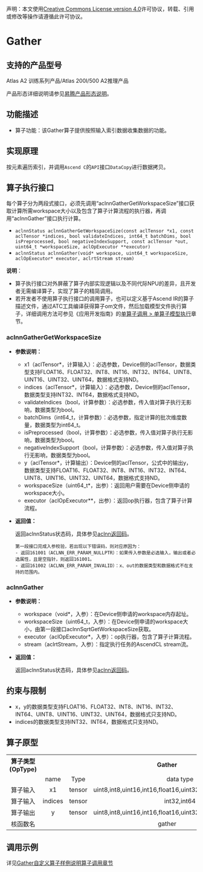 声明：本文使用[Creative Commons License version 4.0](https://creativecommons.org/licenses/by/4.0/legalcode)许可协议，转载、引用或修改等操作请遵循此许可协议。

# Gather

## 支持的产品型号

Atlas A2 训练系列产品/Atlas 200I/500 A2推理产品

产品形态详细说明请参见[昇腾产品形态说明](https://www.hiascend.com/document/redirect/CannCommunityProductForm)。

## 功能描述

- 算子功能：该Gather算子提供按照输入索引数据收集数据的功能。

## 实现原理

按元素遍历索引，并调用`Ascend C`的`API`接口`DataCopy`进行数据拷贝。

## 算子执行接口

每个算子分为两段式接口，必须先调用“aclnnGatherGetWorkspaceSize”接口获取计算所需workspace大小以及包含了算子计算流程的执行器，再调用“aclnnGather”接口执行计算。

* `aclnnStatus aclnnGatherGetWorkspaceSize(const aclTensor *x1, const aclTensor *indices, bool validateIndices, int64_t batchDims, bool isPreprocessed, bool negativeIndexSupport, const aclTensor *out, uint64_t *workspaceSize, aclOpExecutor **executor)`
* `aclnnStatus aclnnGather(void* workspace, uint64_t workspaceSize, aclOpExecutor* executor, aclrtStream stream)`

**说明**：

- 算子执行接口对外屏蔽了算子内部实现逻辑以及不同代际NPU的差异，且开发者无需编译算子，实现了算子的精简调用。
- 若开发者不使用算子执行接口的调用算子，也可以定义基于Ascend IR的算子描述文件，通过ATC工具编译获得算子om文件，然后加载模型文件执行算子，详细调用方法可参见《应用开发指南》的[单算子调用 > 单算子模型执行](https://hiascend.com/document/redirect/CannCommunityCppOpcall)章节。

### aclnnGatherGetWorkspaceSize

- **参数说明：**

  - x1（aclTensor\*，计算输入）：必选参数，Device侧的aclTensor，数据类型支持FLOAT16、FLOAT32、INT8、INT16、INT32、INT64、UINT8、UINT16、UINT32、UINT64，数据格式支持ND。
  - indices（aclTensor\*，计算输入）：必选参数，Device侧的aclTensor，数据类型支持INT32、INT64，数据格式支持ND。
  - validateIndices（bool，计算参数）：必选参数，传入值对算子执行无影响，数据类型为bool。
  - batchDims（int64\_t，计算参数）：必选参数，指定计算的批次维度数量，数据类型为int64\_t。
  - isPreprocessed（bool，计算参数）：必选参数，传入值对算子执行无影响，数据类型为bool。
  - negativeIndexSupport（bool，计算参数）：必选参数，传入值对算子执行无影响，数据类型为bool。
  - y（aclTensor\*，计算输出）：Device侧的aclTensor，公式中的输出y，数据类型支持FLOAT16、FLOAT32、INT8、INT16、INT32、INT64、UINT8、UINT16、UINT32、UINT64，数据格式支持ND。
  - workspaceSize（uint64\_t\*，出参）：返回用户需要在Device侧申请的workspace大小。
  - executor（aclOpExecutor\*\*，出参）：返回op执行器，包含了算子计算流程。
- **返回值：**

  返回aclnnStatus状态码，具体参见[aclnn返回码](https://www.hiascend.com/document/detail/zh/CANNCommunityEdition/800alpha003/apiref/aolapi/context/common/aclnn%E8%BF%94%E5%9B%9E%E7%A0%81_fuse.md)。

  ```
  第一段接口完成入参校验，若出现以下错误码，则对应原因为：
  - 返回161001（ACLNN_ERR_PARAM_NULLPTR）：如果传入参数是必选输入，输出或者必选属性，且是空指针，则返回161001。
  - 返回161002（ACLNN_ERR_PARAM_INVALID）：x、out的数据类型和数据格式不在支持的范围内。
  ```

### aclnnGather

- **参数说明：**

  - workspace（void\*，入参）：在Device侧申请的workspace内存起址。
  - workspaceSize（uint64\_t，入参）：在Device侧申请的workspace大小，由第一段接口aclnnSqrtGetWorkspaceSize获取。
  - executor（aclOpExecutor\*，入参）：op执行器，包含了算子计算流程。
  - stream（aclrtStream，入参）：指定执行任务的AscendCL stream流。
- **返回值：**

  返回aclnnStatus状态码，具体参见[aclnn返回码](https://www.hiascend.com/document/detail/zh/CANNCommunityEdition/800alpha003/apiref/aolapi/context/common/aclnn%E8%BF%94%E5%9B%9E%E7%A0%81_fuse.md)。


## 约束与限制

- x，y的数据类型支持FLOAT16、FLOAT32、INT8、INT16、INT32、INT64、UINT8、UINT16、UINT32、UINT64，数据格式只支持ND。
- indices的数据类型支持INT32、INT64，数据格式只支持ND。

## 算子原型

<table>
<tr><th align="center">算子类型(OpType)</th><th colspan="4" align="center">Gather</th></tr> 
<tr><td align="center"> </td><td align="center">name</td><td align="center">Type</td><td align="center">data type</td><td align="center">format</td></tr>  

<tr><td rowspan="2" align="center">算子输入</td>
<tr><td align="center">x1</td><td align="center">tensor</td><td align="center">uint8,int8,uint16,int16,float16,uint32,int32,float,uint64,int64</td><td align="center">ND</td></tr>  
<tr><td rowspan="2" align="center">算子输入</td>
<tr><td align="center">indices</td><td align="center">tensor</td><td align="center">int32,int64</td><td align="center">ND</td></tr>  

<tr><td rowspan="1" align="center">算子输出</td>
<td align="center">y</td><td align="center">tensor</td><td align="center">uint8,int8,uint16,int16,float16,uint32,int32,float,uint64,int64</td><td align="center">ND</td></tr>  
<tr><td rowspan="1" align="center">核函数名</td><td colspan="4" align="center">gather</td></tr>  
</table>

## 调用示例

详见[Gather自定义算子样例说明算子调用章节](../README.md#算子调用)